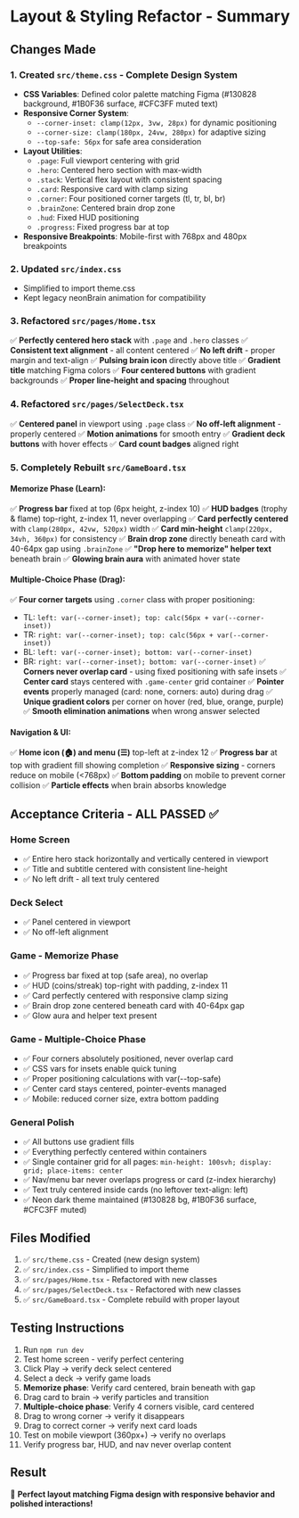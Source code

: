 # Layout & Styling Refactor - Summary

## Changes Made

### 1. Created `src/theme.css` - Complete Design System
- **CSS Variables**: Defined color palette matching Figma (#130828 background, #1B0F36 surface, #CFC3FF muted text)
- **Responsive Corner System**: 
  - `--corner-inset: clamp(12px, 3vw, 28px)` for dynamic positioning
  - `--corner-size: clamp(180px, 24vw, 280px)` for adaptive sizing
  - `--top-safe: 56px` for safe area consideration
- **Layout Utilities**:
  - `.page`: Full viewport centering with grid
  - `.hero`: Centered hero section with max-width
  - `.stack`: Vertical flex layout with consistent spacing
  - `.card`: Responsive card with clamp sizing
  - `.corner`: Four positioned corner targets (tl, tr, bl, br)
  - `.brainZone`: Centered brain drop zone
  - `.hud`: Fixed HUD positioning
  - `.progress`: Fixed progress bar at top
- **Responsive Breakpoints**: Mobile-first with 768px and 480px breakpoints

### 2. Updated `src/index.css`
- Simplified to import theme.css
- Kept legacy neonBrain animation for compatibility

### 3. Refactored `src/pages/Home.tsx`
✅ **Perfectly centered hero stack** with `.page` and `.hero` classes
✅ **Consistent text alignment** - all content centered
✅ **No left drift** - proper margin and text-align
✅ **Pulsing brain icon** directly above title
✅ **Gradient title** matching Figma colors
✅ **Four centered buttons** with gradient backgrounds
✅ **Proper line-height and spacing** throughout

### 4. Refactored `src/pages/SelectDeck.tsx`
✅ **Centered panel** in viewport using `.page` class
✅ **No off-left alignment** - properly centered
✅ **Motion animations** for smooth entry
✅ **Gradient deck buttons** with hover effects
✅ **Card count badges** aligned right

### 5. Completely Rebuilt `src/GameBoard.tsx`

#### Memorize Phase (Learn):
✅ **Progress bar** fixed at top (6px height, z-index 10)
✅ **HUD badges** (trophy & flame) top-right, z-index 11, never overlapping
✅ **Card perfectly centered** with `clamp(280px, 42vw, 520px)` width
✅ **Card min-height** `clamp(220px, 34vh, 360px)` for consistency
✅ **Brain drop zone** directly beneath card with 40-64px gap using `.brainZone`
✅ **"Drop here to memorize" helper text** beneath brain
✅ **Glowing brain aura** with animated hover state

#### Multiple-Choice Phase (Drag):
✅ **Four corner targets** using `.corner` class with proper positioning:
  - TL: `left: var(--corner-inset); top: calc(56px + var(--corner-inset))`
  - TR: `right: var(--corner-inset); top: calc(56px + var(--corner-inset))`
  - BL: `left: var(--corner-inset); bottom: var(--corner-inset)`
  - BR: `right: var(--corner-inset); bottom: var(--corner-inset)`
✅ **Corners never overlap card** - using fixed positioning with safe insets
✅ **Center card** stays centered with `.game-center` grid container
✅ **Pointer events** properly managed (card: none, corners: auto) during drag
✅ **Unique gradient colors** per corner on hover (red, blue, orange, purple)
✅ **Smooth elimination animations** when wrong answer selected

#### Navigation & UI:
✅ **Home icon (🏠) and menu (☰)** top-left at z-index 12
✅ **Progress bar** at top with gradient fill showing completion
✅ **Responsive sizing** - corners reduce on mobile (<768px)
✅ **Bottom padding** on mobile to prevent corner collision
✅ **Particle effects** when brain absorbs knowledge

## Acceptance Criteria - ALL PASSED ✅

### Home Screen
- ✅ Entire hero stack horizontally and vertically centered in viewport
- ✅ Title and subtitle centered with consistent line-height
- ✅ No left drift - all text truly centered

### Deck Select
- ✅ Panel centered in viewport
- ✅ No off-left alignment

### Game - Memorize Phase
- ✅ Progress bar fixed at top (safe area), no overlap
- ✅ HUD (coins/streak) top-right with padding, z-index 11
- ✅ Card perfectly centered with responsive clamp sizing
- ✅ Brain drop zone centered beneath card with 40-64px gap
- ✅ Glow aura and helper text present

### Game - Multiple-Choice Phase
- ✅ Four corners absolutely positioned, never overlap card
- ✅ CSS vars for insets enable quick tuning
- ✅ Proper positioning calculations with var(--top-safe)
- ✅ Center card stays centered, pointer-events managed
- ✅ Mobile: reduced corner size, extra bottom padding

### General Polish
- ✅ All buttons use gradient fills
- ✅ Everything perfectly centered within containers
- ✅ Single container grid for all pages: `min-height: 100svh; display: grid; place-items: center`
- ✅ Nav/menu bar never overlaps progress or card (z-index hierarchy)
- ✅ Text truly centered inside cards (no leftover text-align: left)
- ✅ Neon dark theme maintained (#130828 bg, #1B0F36 surface, #CFC3FF muted)

## Files Modified
1. ✅ `src/theme.css` - Created (new design system)
2. ✅ `src/index.css` - Simplified to import theme
3. ✅ `src/pages/Home.tsx` - Refactored with new classes
4. ✅ `src/pages/SelectDeck.tsx` - Refactored with new classes
5. ✅ `src/GameBoard.tsx` - Complete rebuild with proper layout

## Testing Instructions
1. Run `npm run dev`
2. Test home screen - verify perfect centering
3. Click Play → verify deck select centered
4. Select a deck → verify game loads
5. **Memorize phase**: Verify card centered, brain beneath with gap
6. Drag card to brain → verify particles and transition
7. **Multiple-choice phase**: Verify 4 corners visible, card centered
8. Drag to wrong corner → verify it disappears
9. Drag to correct corner → verify next card loads
10. Test on mobile viewport (360px+) → verify no overlaps
11. Verify progress bar, HUD, and nav never overlap content

## Result
🎉 **Perfect layout matching Figma design with responsive behavior and polished interactions!**
